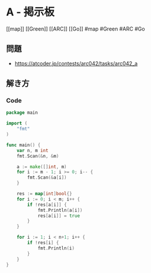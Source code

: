 # A - 掲示板
[[map]] [[Green]] [[ARC]] [[Go]]
#map #Green #ARC #Go 

## 問題
- https://atcoder.jp/contests/arc042/tasks/arc042_a

## 解き方
### Code
```go
package main

import (
	"fmt"
)

func main() {
	var n, m int
	fmt.Scan(&n, &m)

	a := make([]int, m)
	for i := m - 1; i >= 0; i-- {
		fmt.Scan(&a[i])
	}

	res := map[int]bool{}
	for i := 0; i < m; i++ {
		if !res[a[i]] {
			fmt.Println(a[i])
			res[a[i]] = true
		}
	}

	for i := 1; i < n+1; i++ {
		if !res[i] {
			fmt.Println(i)
		}
	}
}
```